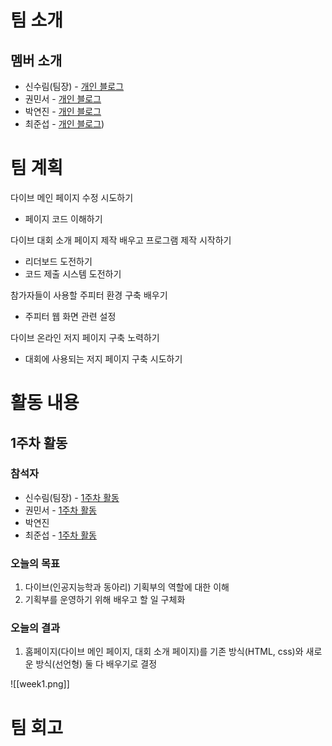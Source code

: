 # 팀 소개
## 멤버 소개
- 신수림(팀장) - [개인 블로그](/2024-하계-모각코/surim/모각코-목표.html)
- 권민서 - [개인 블로그]()
- 박연진 - [개인 블로그]()
- 최준섭 - [개인 블로그](https://elated-athlete-c86.notion.site/bb2f5dc1e5d34b619e915be60c82b0ef))

# 팀 계획
다이브 메인 페이지 수정 시도하기
- 페이지 코드 이해하기

 다이브 대회 소개 페이지 제작 배우고 프로그램 제작 시작하기
- 리더보드 도전하기
- 코드 제출 시스템 도전하기

참가자들이 사용할 주피터 환경 구축 배우기
- 주피터 웹 화면 관련 설정

다이브 온라인 저지 페이지 구축 노력하기
- 대회에 사용되는 저지 페이지 구축 시도하기


# 활동 내용

## 1주차 활동

### 참석자
- 신수림(팀장) - [1주차 활동](/2024-하계-모각코/surim/모각코-1차시.html)
- 권민서 - [1주차 활동]()
- 박연진
- 최준섭 - [1주차 활동](https://elated-athlete-c86.notion.site/1-b2adcf15009a4c23becda573dbc6c85a)

### 오늘의 목표
1. 다이브(인공지능학과 동아리) 기획부의 역할에 대한 이해
2. 기획부를 운영하기 위해 배우고 할 일 구체화

### 오늘의 결과
1. 홈페이지(다이브 메인 페이지, 대회 소개 페이지)를 기존 방식(HTML, css)와 새로운 방식(선언형) 둘 다 배우기로 결정

![[week1.png]]



# 팀 회고
